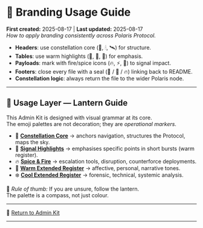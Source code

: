 # 🏮 Branding Usage Guide  
**First created:** 2025-08-17 | **Last updated:** 2025-08-17  
*How to apply branding consistently across Polaris Protocol.*  

- **Headers**: use constellation core (🌌, 🕯, 🛰️) for structure.  
- **Tables**: use warm highlights (🍊, 🦊, 🐝) for emphasis.  
- **Payloads**: mark with fire/spice icons (🔥, ⚡️, 🧨) to signal impact.  
- **Footers**: close every file with a seal (🌌 / 🧿 / 🔥) linking back to README.  
- **Constellation logic**: always return the file to the wider Polaris node.  

---

## 🏮 Usage Layer — Lantern Guide

This Admin Kit is designed with visual grammar at its core.  
The emoji palettes are not decoration; they are *operational markers*.  

- 🌌 [**Constellation Core**](🧿_visual_palette.md#-constellation-core) → anchors navigation, structures the Protocol, maps the sky.  
- 🍊 [**Signal Highlights**](🧿_visual_palette.md#-signal-highlights-warm-register) → emphasises specific points in short bursts (warm register).  
- 🔥 [**Spice & Fire**](🧿_visual_palette.md#-spice--fire-counterforce) → escalation tools, disruption, counterforce deployments.  
- 🌹 [**Warm Extended Register**](🧿_visual_palette.md#-warm-extended-register) → affective, personal, narrative tones.  
- ❄️ [**Cool Extended Register**](🧿_visual_palette.md#-cool-extended-register) → forensic, technical, systemic analysis.  

📖 *Rule of thumb:* If you are unsure, follow the lantern.  
The palette is a compass, not just colour.

---

🧶 [Return to Admin Kit](README.md)

---
